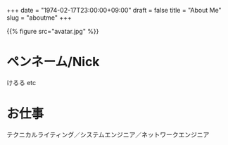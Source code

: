 +++
date = "1974-02-17T23:00:00+09:00"
draft = false
title = "About Me"
slug = "aboutme"
+++

{{% figure src="avatar.jpg" %}}

# ペンネーム/Nick

けるる etc


# お仕事

テクニカルライティング／システムエンジニア／ネットワークエンジニア
